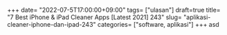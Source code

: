 +++
date= "2022-07-5T17:00:00+09:00"
tags= ["ulasan"]
draft=true
title= "7 Best iPhone & iPad Cleaner Apps [Latest 2021]        243"
slug= "aplikasi-cleaner-iphone-dan-ipad-243"
categories= ["software, aplikasi"]
+++
asd
